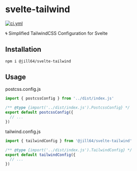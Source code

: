 <!----- BEGIN GHOST DOCS HEADER ----->

# svelte-tailwind

[![ci.yml](https://github.com/jill64/svelte-tailwind/actions/workflows/ci.yml/badge.svg)](https://github.com/jill64/svelte-tailwind/actions/workflows/ci.yml)

🌀 Simplified TailwindCSS Configuration for Svelte

## Installation

```sh
npm i @jill64/svelte-tailwind
```

<!----- END GHOST DOCS HEADER ----->

## Usage

postcss.config.js

```js
import { postcssConfig } from '../dist/index.js'

/** @type {import('../dist/index.js').PostcssConfig} */
export default postcssConfig({
  // ...
})
```

tailwind.config.js

```js
import { tailwindConfig } from '@jill64/svelte-tailwind'

/** @type {import('../dist/index.js').TailwindConfig} */
export default tailwindConfig({
  // ...
})
```
